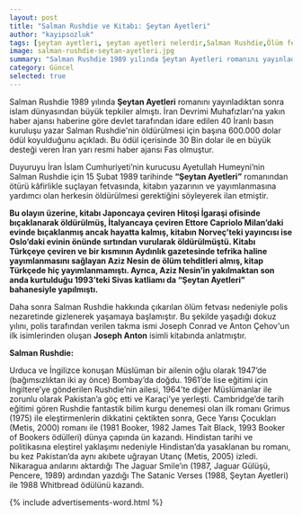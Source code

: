 ```yaml
---
layout: post
title: "Salman Rushdie ve Kitabı: Şeytan Ayetleri"
author: "kayipsozluk"
tags: [şeytan ayetleri, şeytan ayetleri nelerdir,Salman Rushdie,Ölüm fetvası,humeyni,iran,aziz nesin]
image: salman-rushdie-seytan-ayetleri.jpg
summary: "Salman Rushdie 1989 yılında Şeytan Ayetleri romanını yayınladıktan sonra Humeyni’nin ölüm fetvası vermesi.."
category: Güncel
selected: true  
---
```


Salman Rushdie 1989 yılında **Şeytan Ayetleri** romanını yayınladıktan sonra islam dünyasından büyük tepkiler almıştı. İran Devrimi Muhafızları'na yakın haber ajansı haberine göre devlet tarafından idare edilen 40 İranlı basın kuruluşu yazar Salman Rushdie'nin öldürülmesi için başına 600.000 dolar ödül koyulduğunu açıkladı. Bu ödül içerisinde 30 Bin dolar ile en büyük desteği veren İran yarı resmi haber ajansı Fas olmuştur.

Duyuruyu İran İslam Cumhuriyeti’nin kurucusu Ayetullah Humeyni’nin Salman Rushdie için 15 Şubat 1989 tarihinde **“Şeytan Ayetleri”** romanından ötürü kâfirlikle suçlayan fetvasında, kitabın yazarının ve yayımlanmasına yardımcı olan herkesin öldürülmesi gerektiğini söyleyerek ilan etmiştir.

**Bu olayın üzerine, kitabı Japoncaya çeviren Hitoşi İgaraşi ofisinde bıçaklanarak öldürülmüş, İtalyancaya çeviren Ettore Capriolo Milan’daki evinde bıçaklanmış ancak hayatta kalmış, kitabın Norveç’teki yayıncısı ise Oslo’daki evinin önünde sırtından vurularak öldürülmüştü. Kitabı Türkçeye çeviren ve bir kısmının Aydınlık gazetesinde tefrika haline yayımlanmasını sağlayan Aziz Nesin de ölüm tehditleri almış, kitap Türkçede hiç yayımlanmamıştı. Ayrıca, Aziz Nesin’in yakılmaktan son anda kurtulduğu 1993’teki Sivas katliamı da “Şeytan Ayetleri” bahanesiyle yapılmıştı.**

Daha sonra Salman Rushdie hakkında çıkarılan ölüm fetvası nedeniyle polis nezaretinde gizlenerek yaşamaya başlamıştır. Bu şekilde yaşadığı dokuz yılını,  polis tarafından verilen takma ismi Joseph Conrad ve Anton Çehov'un ilk isimlerinden oluşan **Joseph Anton** isimli kitabında anlatmıştır.

**Salman Rushdie:**

Uɾduca ve İngilizce konuşan Müslüman bir ailenin oğlu olarak 1947’de (bağımsızlıktan iki ay önce) Bombay’da doğdu. 1961’de lise eğitimi için İngiltere’ye gönderilen Rushdie’nin ailesi, 1964’te diğer Müslümanlar ile zorunlu olarak Pakistan’a göç etti ve Karaçi’ye yerleşti. Cambridge’de tarih eğitimi gören Rushdie fantastik bilim kurgu denemesi olan ilk romanı Grimus (1975) ile eleştirmenlerin dikkatini çektikten sonra, Gece Yarısı Çocukları (Metis, 2000) romanı ile (1981 Booker, 1982 James Tait Black, 1993 Booker of Bookers ödülleɾi) dünya çapında ün kazandı. Hindistan tarihi ve politikasına eleştirel yaklaşımı nedeniyle Hindistan’da yasaklanan bu romanı, bu kez Pakistan’da aynı akıbete uğrayan Utanç (Metis, 2005) izledi. Nikaragua anılarını aktardığı The Jaguar Smile’ın (1987, Jaguar Gülüşü, Pencere, 1989) ardından yazdığı The Satanic Verses (1988, Şeytan Ayetleri) ile 1988 Whitbread ödülünü kazandı.

{% include advertisements-word.html %}

